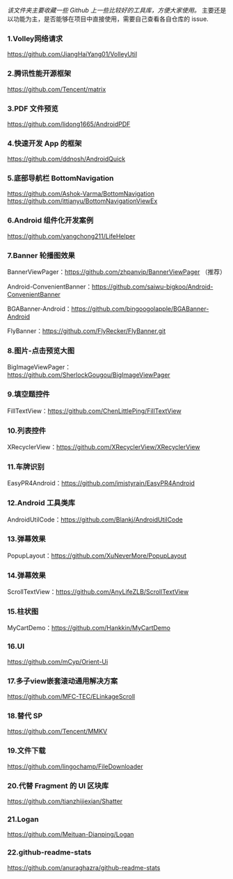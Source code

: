 *该文件夹主要收藏一些 Github 上一些比较好的工具库，方便大家使用。*
主要还是以功能为主，是否能够在项目中直接使用，需要自己查看各自仓库的 issue.


### 1.Volley网络请求 

https://github.com/JiangHaiYang01/VolleyUtil

### 2.腾讯性能开源框架

https://github.com/Tencent/matrix

### 3.PDF 文件预览

https://github.com/lidong1665/AndroidPDF

### 4.快速开发 App 的框架

https://github.com/ddnosh/AndroidQuick

### 5.底部导航栏 BottomNavigation

https://github.com/Ashok-Varma/BottomNavigation
https://github.com/ittianyu/BottomNavigationViewEx

### 6.Android 组件化开发案例

https://github.com/yangchong211/LifeHelper

### 7.Banner 轮播图效果

BannerViewPager：https://github.com/zhpanvip/BannerViewPager （推荐）

Android-ConvenientBanner：https://github.com/saiwu-bigkoo/Android-ConvenientBanner

BGABanner-Android：https://github.com/bingoogolapple/BGABanner-Android

FlyBanner：https://github.com/FlyRecker/FlyBanner.git

### 8.图片-点击预览大图

BigImageViewPager：https://github.com/SherlockGougou/BigImageViewPager

### 9.填空题控件

FillTextView：https://github.com/ChenLittlePing/FillTextView

### 10.列表控件

XRecyclerView：https://github.com/XRecyclerView/XRecyclerView

### 11.车牌识别

EasyPR4Android：https://github.com/imistyrain/EasyPR4Android

### 12.Android 工具类库

AndroidUtilCode：https://github.com/Blankj/AndroidUtilCode

### 13.弹幕效果

PopupLayout：https://github.com/XuNeverMore/PopupLayout

### 14.弹幕效果

ScrollTextView：https://github.com/AnyLifeZLB/ScrollTextView

### 15.柱状图   

MyCartDemo：https://github.com/Hankkin/MyCartDemo

### 16.UI

 https://github.com/mCyp/Orient-Ui

### 17.多子view嵌套滚动通用解决方案

https://github.com/MFC-TEC/ELinkageScroll

### 18.替代 SP

https://github.com/Tencent/MMKV

### 19.文件下载

https://github.com/lingochamp/FileDownloader

### 20.代替 Fragment 的 UI 区块库

https://github.com/tianzhijiexian/Shatter

### 21.Logan

https://github.com/Meituan-Dianping/Logan

### 22.github-readme-stats

https://github.com/anuraghazra/github-readme-stats
